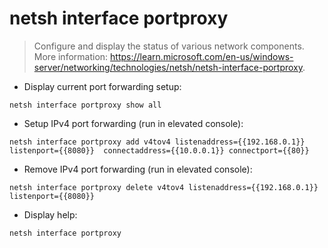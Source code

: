 # netsh interface portproxy

> Configure and display the status of various network components.
> More information: <https://learn.microsoft.com/en-us/windows-server/networking/technologies/netsh/netsh-interface-portproxy>.

- Display current port forwarding setup:

`netsh interface portproxy show all`

- Setup IPv4 port forwarding (run in elevated console):

`netsh interface portproxy add v4tov4 listenaddress={{192.168.0.1}} listenport={{8080}}  connectaddress={{10.0.0.1}} connectport={{80}}`

- Remove IPv4 port forwarding (run in elevated console):

`netsh interface portproxy delete v4tov4 listenaddress={{192.168.0.1}} listenport={{8080}}`

- Display help:

`netsh interface portproxy`
